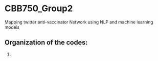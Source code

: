 # CBB750_Group2

Mapping twitter anti-vaccinator Network using NLP and machine learning models​


## Organization of the codes:

1. 
